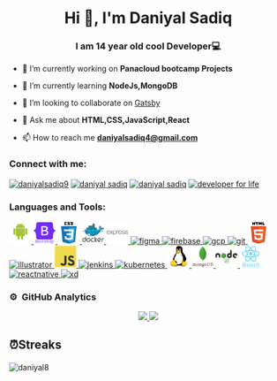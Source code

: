 <h1 align="center">Hi 👋, I'm Daniyal Sadiq</h1>
<h3 align="center">I am 14 year old cool Developer💻</h3>

- 🔭 I’m currently working on **Panacloud bootcamp Projects**

- 🌱 I’m currently learning **NodeJs,MongoDB**

- 👯 I’m looking to collaborate on [Gatsby](https://github.com/gatsbyjs/gatsby)

- 💬 Ask me about **HTML,CSS,JavaScript,React**

- 📫 How to reach me **daniyalsadiq4@gmail.com**

<h3 align="left">Connect with me:</h3>
<p align="left">
<a href="https://twitter.com/DaniyalSadiq9" target="blank"><img align="center" src="https://o.remove.bg/downloads/fc434741-6487-4399-9817-f430585da0df/logo-twitter-icon-symbol-0-removebg-preview.png" alt="daniyalsadiq9" height="40" width="45" /></a>
<a href="https://www.linkedin.com/in/daniyal-sadiq-5767161b6/" target="blank"><img align="center" src="https://o.remove.bg/downloads/bb233a68-a58c-4665-8425-ffb49e7140ec/174857-removebg-preview.png" alt="daniyal sadiq" height="30" width="55" /></a>
<a href="https://www.facebook.com/daniyal.sadiq.1840" target="blank"><img align="center" src="https://o.remove.bg/downloads/77b7a858-0d77-4dc7-ad4a-29347fd73347/-115959794478n8gg8zgeu-removebg-preview.png" alt="daniyal sadiq" height="30" width="25" /></a>
<a href="https://www.youtube.com/channel/UCXSgKNcpasy3p3osTVczVmw" target="blank"><img align="center" src="https://o.remove.bg/downloads/1a1e913e-1cd6-46b1-956f-e089d56c403f/web-189206689-removebg-preview.png" alt="developer for life" height="40" width="40"  /></a>
</p>

<h3 align="left">Languages and Tools:</h3>
<p align="left"> <a href="https://developer.android.com" target="_blank"> <img src="https://raw.githubusercontent.com/devicons/devicon/master/icons/android/android-original-wordmark.svg" alt="android" width="40" height="40"/> </a> <a href="https://getbootstrap.com" target="_blank"> <img src="https://raw.githubusercontent.com/devicons/devicon/master/icons/bootstrap/bootstrap-plain-wordmark.svg" alt="bootstrap" width="40" height="40"/> </a> <a href="https://www.w3schools.com/css/" target="_blank"> <img src="https://raw.githubusercontent.com/devicons/devicon/master/icons/css3/css3-original-wordmark.svg" alt="css3" width="40" height="40"/> </a> <a href="https://www.docker.com/" target="_blank"> <img src="https://raw.githubusercontent.com/devicons/devicon/master/icons/docker/docker-original-wordmark.svg" alt="docker" width="40" height="40"/> </a> <a href="https://expressjs.com" target="_blank"> <img src="https://raw.githubusercontent.com/devicons/devicon/master/icons/express/express-original-wordmark.svg" alt="express" width="40" height="40"/> </a> <a href="https://www.figma.com/" target="_blank"> <img src="https://www.vectorlogo.zone/logos/figma/figma-icon.svg" alt="figma" width="40" height="40"/> </a> <a href="https://firebase.google.com/" target="_blank"> <img src="https://www.vectorlogo.zone/logos/firebase/firebase-icon.svg" alt="firebase" width="40" height="40"/> </a> <a href="https://cloud.google.com" target="_blank"> <img src="https://www.vectorlogo.zone/logos/google_cloud/google_cloud-icon.svg" alt="gcp" width="40" height="40"/> </a> <a href="https://git-scm.com/" target="_blank"> <img src="https://www.vectorlogo.zone/logos/git-scm/git-scm-icon.svg" alt="git" width="40" height="40"/> </a> <a href="https://www.w3.org/html/" target="_blank"> <img src="https://raw.githubusercontent.com/devicons/devicon/master/icons/html5/html5-original-wordmark.svg" alt="html5" width="40" height="40"/> </a> <a href="https://www.adobe.com/in/products/illustrator.html" target="_blank"> <img src="https://www.vectorlogo.zone/logos/adobe_illustrator/adobe_illustrator-icon.svg" alt="illustrator" width="40" height="40"/> </a> <a href="https://developer.mozilla.org/en-US/docs/Web/JavaScript" target="_blank"> <img src="https://raw.githubusercontent.com/devicons/devicon/master/icons/javascript/javascript-original.svg" alt="javascript" width="40" height="40"/> </a> <a href="https://www.jenkins.io" target="_blank"> <img src="https://www.vectorlogo.zone/logos/jenkins/jenkins-icon.svg" alt="jenkins" width="40" height="40"/> </a> <a href="https://kubernetes.io" target="_blank"> <img src="https://www.vectorlogo.zone/logos/kubernetes/kubernetes-icon.svg" alt="kubernetes" width="40" height="40"/> </a> <a href="https://www.linux.org/" target="_blank"> <img src="https://raw.githubusercontent.com/devicons/devicon/master/icons/linux/linux-original.svg" alt="linux" width="40" height="40"/> </a> <a href="https://www.mongodb.com/" target="_blank"> <img src="https://raw.githubusercontent.com/devicons/devicon/master/icons/mongodb/mongodb-original-wordmark.svg" alt="mongodb" width="40" height="40"/> </a> <a href="https://nodejs.org" target="_blank"> <img src="https://raw.githubusercontent.com/devicons/devicon/master/icons/nodejs/nodejs-original-wordmark.svg" alt="nodejs" width="40" height="40"/> </a> <a href="https://reactjs.org/" target="_blank"> <img src="https://raw.githubusercontent.com/devicons/devicon/master/icons/react/react-original-wordmark.svg" alt="react" width="40" height="40"/> </a> <a href="https://reactnative.dev/" target="_blank"> <img src="https://reactnative.dev/img/header_logo.svg" alt="reactnative" width="40" height="40"/> </a> <a href="https://www.adobe.com/products/xd.html" target="_blank"> <img src="https://cdn.worldvectorlogo.com/logos/adobe-xd.svg" alt="xd" width="40" height="40"/> </a> </p>

### ⚙️ &nbsp;GitHub Analytics

<p align="center">
<a href="https://github.com/daniyal8">
  <img height="180em" src="https://github-readme-stats-eight-theta.vercel.app/api?username=daniyal8&show_icons=true&theme=react&include_all_commits=true&count_private=true"/>
  <img height="180em" src="https://github-readme-stats-eight-theta.vercel.app/api/top-langs/?username=daniyal8&layout=compact&langs_count=8&theme=react"/>
</a>
</p>

<h2>⏰Streaks</h2>
<p><img align="center" src="https://github-readme-streak-stats.herokuapp.com/?user=daniyal8&&theme=react"  alt="daniyal8" /></p>
